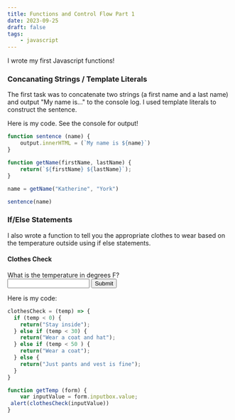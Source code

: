 ```yaml
---
title: Functions and Control Flow Part 1
date: 2023-09-25
draft: false
tags:
    - javascript
---
```


I wrote my first Javascript functions!

<h3>Concanating Strings / Template Literals</h3>

The first task was to concatenate two strings (a first name and a last name) and output "My name is..." to the console log. I used template literals to construct the sentence.

Here is my code. See the console for output!

```js
function sentence (name) {
    output.innerHTML = (`My name is ${name}`)
}

function getName(firstName, lastName) {
    return(`${firstName} ${lastName}`);
}

name = getName("Katherine", "York")

sentence(name)
```
<script>

function sentence (name) {
    console.log(`My name is ${name}`)
}

function getName(firstName, lastName) {
    return(`${firstName} ${lastName}`);
}

name = getName("Katherine", "York")

sentence(name)

</script>

<h3> If/Else Statements </h3>
I also wrote a function to tell you the appropriate clothes to wear based on the temperature outside using if else statements.

<h4>Clothes Check</h4>
<form name="tempForm" action="" method="GET">
  What is the temperature in degrees F?
  <br>
  <input type="text" name="inputbox" value="">
  <input type="submit" name="button" value="Submit" onClick="getTemp(this.form)">
</form>

<p id="output"></p>

<script>
const output = document.getElementById("output")

clothesCheck = (temp) => {
  if (temp < 0) {
    return("Stay inside");
  } else if (temp < 30) {
    return("Wear a coat and hat");
  } else if (temp < 50 ) {
    return("Wear a coat");
  } else {
    return("Just pants and vest is fine");
  }
}

function getTemp (form) {
    var inputValue = form.inputbox.value;
 alert(clothesCheck(inputValue))
 output.innerHTML = clothesCheck(inputValue)
}
</script>

Here is my code:

```js
clothesCheck = (temp) => {
  if (temp < 0) {
    return("Stay inside");
  } else if (temp < 30) {
    return("Wear a coat and hat");
  } else if (temp < 50 ) {
    return("Wear a coat");
  } else {
    return("Just pants and vest is fine");
  }
}

function getTemp (form) {
    var inputValue = form.inputbox.value;
 alert(clothesCheck(inputValue))
}
```
